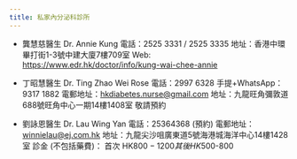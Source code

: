 ```yaml
---
title: 私家內分泌科診所
---
```


-   龔慧慈醫生 Dr. Annie Kung
    電話：2525 3331 / 2525 3335
    地址：香港中環畢打街1-3號中建大廈7樓709室
    Web: <https://www.edr.hk/doctor/info/kung-wai-chee-annie>

-   丁昭慧醫生 Dr. Ting Zhao Wei Rose 
    電話：2997 6328
    手提+WhatsApp：9317 1882
    電郵地址：hkdiabetes.nurse@gmail.com
    地址：九龍旺角彌敦道688號旺角中心一期14樓1408室
    敬請預約

-   劉詠恩醫生 Dr. Lau Wing Yan
    電話：25364368 (預約)
    電郵地址：winnielau@ej.com.hk
    地址：九龍尖沙咀廣東道5號海港城海洋中心14樓1428室
    診金 (不包括藥費)：
    首次 HK$800-1200
    其後 HK$500-800